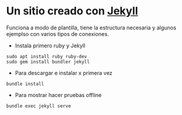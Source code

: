 # Un sitio creado con [Jekyll](https://jekyllrb.com/)

Funciona a modo de plantilla, tiene la estructura necesaria y algunos ejemplso con varios tipos de conexiones.

+ Instala primero ruby y Jekyll
~~~shell
sudo apt install ruby ruby-dev
sudo gem install bundler jekyll
~~~

+ Para descargar e instalar x primera vez
~~~shell
bundle install
~~~

+ Para mostrar hacer pruebas offline
~~~console
bundle exec jekyll serve
~~~
